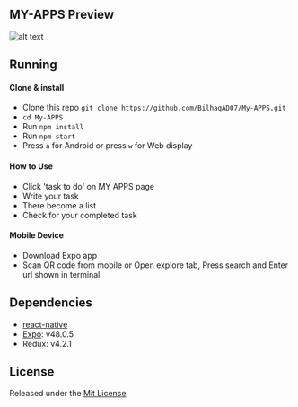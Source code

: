 ## MY-APPS Preview

![alt text](https://res.cloudinary.com/ddraodqz5/image/upload/v1679419348/Demonstration_j5gvq1.gif)

## Running

#### Clone & install

* Clone this repo `git clone https://github.com/BilhaqAD07/My-APPS.git`
* `cd My-APPS`
* Run `npm install`
* Run `npm start`
* Press `a` for Android or press `w` for Web display

#### How to Use
* Click 'task to do' on MY APPS page
* Write your task
* There become a list
* Check for your completed task 

#### Mobile Device
* Download Expo app
* Scan QR code from mobile or Open explore tab, Press search and Enter url shown in terminal.

## Dependencies

* [react-native](https://github.com/facebook/react-native)
* [Expo](https://expo.io): v48.0.5
* Redux: v4.2.1

## License

Released under the [Mit License](https://opensource.org/licenses/MIT)
